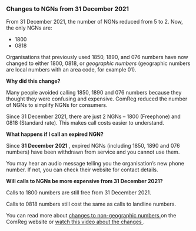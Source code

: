###  Changes to NGNs from 31 December 2021

From 31 December 2021, the number of NGNs reduced from 5 to 2. Now, the only
NGNs are:

  * 1800 
  * 0818 

Organisations that previously used 1850, 1890, and 076 numbers have now
changed to either 1800, 0818, or _geographic numbers_ (geographic numbers are
local numbers with an area code, for example 01).

**Why did this change?**

Many people avoided calling 1850, 1890 and 076 numbers because they thought
they were confusing and expensive. ComReg reduced the number of NGNs to
simplify NGNs for consumers.

Since 31 December 2021, there are just 2 NGNs – 1800 (Freephone) and 0818
(Standard rate). This makes call costs easier to understand.

**What happens if I call an expired NGN?**

Since **31 December 2021** , expired NGNs (including 1850, 1890 and 076
numbers) have been withdrawn from service and you cannot use them.

You may hear an audio message telling you the organisation’s new phone number.
If not, you can check their website for contact details.

**Will calls to NGNs be more expensive from 31 December 2021?**

Calls to 1800 numbers are still free from 31 December 2021.

Calls to 0818 numbers still cost the same as calls to landline numbers.

You can read more about [ changes to non-geographic numbers
](https://www.comreg.ie/ngnreview/consumer/#info2) on the ComReg website or [
watch this video about the changes
](https://www.youtube.com/watch?v=nz5vAf3kqRI) .

